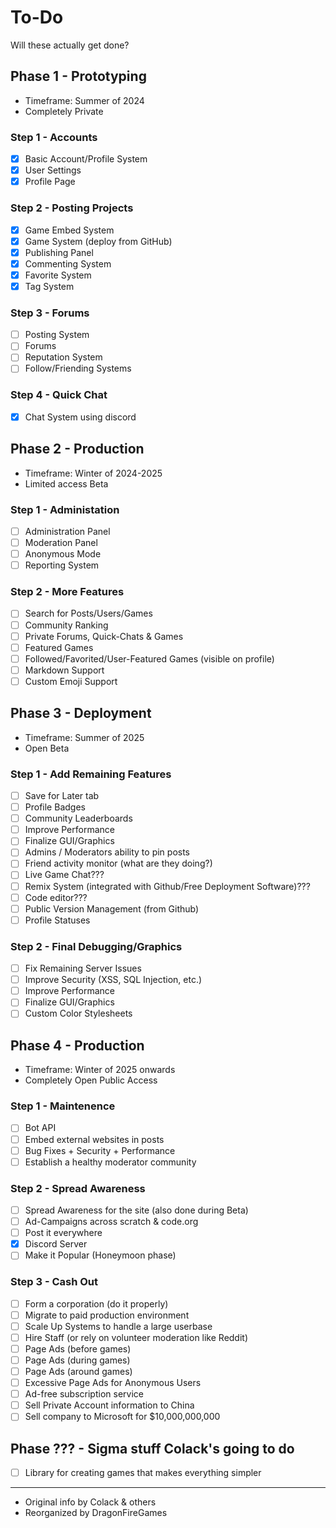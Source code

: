 # To-Do
Will these actually get done?

## Phase 1 - Prototyping
- Timeframe: Summer of 2024
- Completely Private

### Step 1 - Accounts
- [x] Basic Account/Profile System
- [x] User Settings
- [x] Profile Page

### Step 2 - Posting Projects
- [x] Game Embed System
- [x] Game System (deploy from GitHub)
- [x] Publishing Panel
- [x] Commenting System
- [x] Favorite System
- [x] Tag System

### Step 3 - Forums
- [ ] Posting System
- [ ] Forums
- [ ] Reputation System
- [ ] Follow/Friending Systems

### Step 4 - Quick Chat
- [x] Chat System using discord

## Phase 2 - Production
- Timeframe: Winter of 2024-2025
- Limited access Beta

### Step 1 - Administation
- [ ] Administration Panel
- [ ] Moderation Panel
- [ ] Anonymous Mode
- [ ] Reporting System

### Step 2 - More Features
- [ ] Search for Posts/Users/Games
- [ ] Community Ranking
- [ ] Private Forums, Quick-Chats & Games
- [ ] Featured Games
- [ ] Followed/Favorited/User-Featured Games (visible on profile)
- [ ] Markdown Support
- [ ] Custom Emoji Support

## Phase 3 - Deployment
- Timeframe: Summer of 2025
- Open Beta

### Step 1 - Add Remaining Features
- [ ] Save for Later tab
- [ ] Profile Badges
- [ ] Community Leaderboards
- [ ] Improve Performance
- [ ] Finalize GUI/Graphics
- [ ] Admins / Moderators ability to pin posts
- [ ] Friend activity monitor (what are they doing?)
- [ ] Live Game Chat???
- [ ] Remix System (integrated with Github/Free Deployment Software)???
- [ ] Code editor???
- [ ] Public Version Management (from Github)
- [ ] Profile Statuses

### Step 2 - Final Debugging/Graphics
- [ ] Fix Remaining Server Issues
- [ ] Improve Security (XSS, SQL Injection, etc.)
- [ ] Improve Performance
- [ ] Finalize GUI/Graphics
- [ ] Custom Color Stylesheets

## Phase 4 - Production
- Timeframe: Winter of 2025 onwards
- Completely Open Public Access

### Step 1 - Maintenence
- [ ] Bot API
- [ ] Embed external websites in posts
- [ ] Bug Fixes + Security + Performance
- [ ] Establish a healthy moderator community

### Step 2 - Spread Awareness
- [ ] Spread Awareness for the site (also done during Beta)
- [ ] Ad-Campaigns across scratch & code.org
- [ ] Post it everywhere
- [x] Discord Server
- [ ] Make it Popular (Honeymoon phase)

### Step 3 - Cash Out
- [ ] Form a corporation (do it properly)
- [ ] Migrate to paid production environment
- [ ] Scale Up Systems to handle a large userbase
- [ ] Hire Staff (or rely on volunteer moderation like Reddit)
- [ ] Page Ads (before games)
- [ ] Page Ads (during games)
- [ ] Page Ads (around games)
- [ ] Excessive Page Ads for Anonymous Users
- [ ] Ad-free subscription service
- [ ] Sell Private Account information to China
- [ ] Sell company to Microsoft for $10,000,000,000

## Phase ??? - Sigma stuff Colack's going to do
- [ ] Library for creating games that makes everything simpler

---
- Original info by Colack & others
- Reorganized by DragonFireGames
